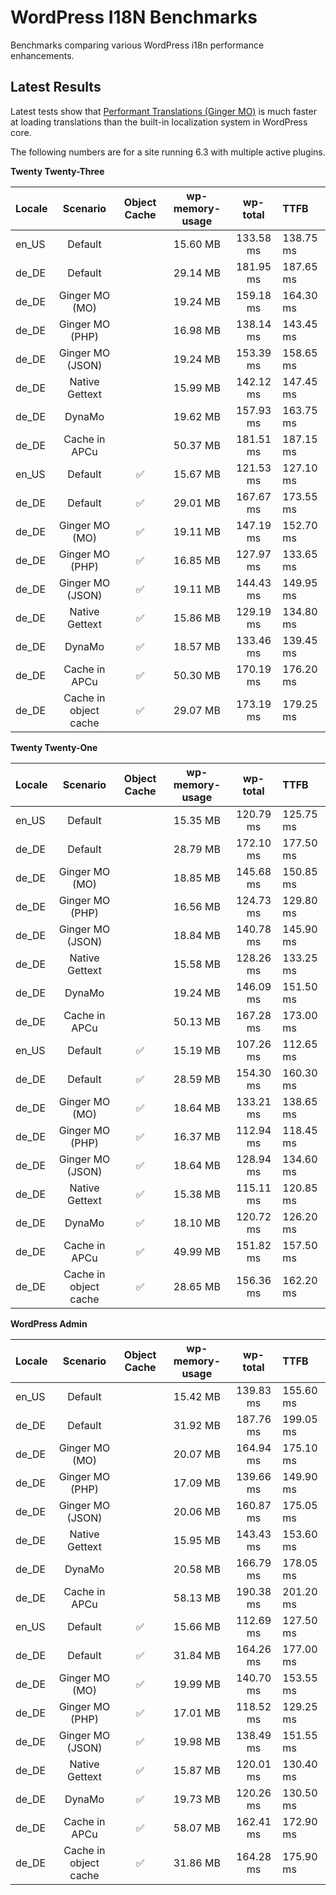 # WordPress I18N Benchmarks

Benchmarks comparing various WordPress i18n performance enhancements.

## Latest Results

Latest tests show that [Performant Translations (Ginger MO)](https://github.com/swissspidy/performant-translations) is much faster at loading translations than the built-in localization system in WordPress core.

The following numbers are for a site running 6.3 with multiple active plugins.

**Twenty Twenty-Three**

| Locale |       Scenario        | Object Cache | wp-memory-usage | wp-total  | TTFB      |
|:-------|:---------------------:|:------------:|:---------------:|:---------:|:----------|
| en_US  |        Default        |              |    15.60 MB     | 133.58 ms | 138.75 ms |
| de_DE  |        Default        |              |    29.14 MB     | 181.95 ms | 187.65 ms |
| de_DE  |    Ginger MO (MO)     |              |    19.24 MB     | 159.18 ms | 164.30 ms |
| de_DE  |    Ginger MO (PHP)    |              |    16.98 MB     | 138.14 ms | 143.45 ms |
| de_DE  |   Ginger MO (JSON)    |              |    19.24 MB     | 153.39 ms | 158.65 ms |
| de_DE  |    Native Gettext     |              |    15.99 MB     | 142.12 ms | 147.45 ms |
| de_DE  |        DynaMo         |              |    19.62 MB     | 157.93 ms | 163.75 ms |
| de_DE  |     Cache in APCu     |              |    50.37 MB     | 181.51 ms | 187.15 ms |
| en_US  |        Default        |      ✅       |    15.67 MB     | 121.53 ms | 127.10 ms |
| de_DE  |        Default        |      ✅       |    29.01 MB     | 167.67 ms | 173.55 ms |
| de_DE  |    Ginger MO (MO)     |      ✅       |    19.11 MB     | 147.19 ms | 152.70 ms |
| de_DE  |    Ginger MO (PHP)    |      ✅       |    16.85 MB     | 127.97 ms | 133.65 ms |
| de_DE  |   Ginger MO (JSON)    |      ✅       |    19.11 MB     | 144.43 ms | 149.95 ms |
| de_DE  |    Native Gettext     |      ✅       |    15.86 MB     | 129.19 ms | 134.80 ms |
| de_DE  |        DynaMo         |      ✅       |    18.57 MB     | 133.46 ms | 139.45 ms |
| de_DE  |     Cache in APCu     |      ✅       |    50.30 MB     | 170.19 ms | 176.20 ms |
| de_DE  | Cache in object cache |      ✅       |    29.07 MB     | 173.19 ms | 179.25 ms |

**Twenty Twenty-One**

| Locale |       Scenario        | Object Cache | wp-memory-usage | wp-total  | TTFB      |
|:-------|:---------------------:|:------------:|:---------------:|:---------:|:----------|
| en_US  |        Default        |              |    15.35 MB     | 120.79 ms | 125.75 ms |
| de_DE  |        Default        |              |    28.79 MB     | 172.10 ms | 177.50 ms |
| de_DE  |    Ginger MO (MO)     |              |    18.85 MB     | 145.68 ms | 150.85 ms |
| de_DE  |    Ginger MO (PHP)    |              |    16.56 MB     | 124.73 ms | 129.80 ms |
| de_DE  |   Ginger MO (JSON)    |              |    18.84 MB     | 140.78 ms | 145.90 ms |
| de_DE  |    Native Gettext     |              |    15.58 MB     | 128.26 ms | 133.25 ms |
| de_DE  |        DynaMo         |              |    19.24 MB     | 146.09 ms | 151.50 ms |
| de_DE  |     Cache in APCu     |              |    50.13 MB     | 167.28 ms | 173.00 ms |
| en_US  |        Default        |      ✅       |    15.19 MB     | 107.26 ms | 112.65 ms |
| de_DE  |        Default        |      ✅       |    28.59 MB     | 154.30 ms | 160.30 ms |
| de_DE  |    Ginger MO (MO)     |      ✅       |    18.64 MB     | 133.21 ms | 138.65 ms |
| de_DE  |    Ginger MO (PHP)    |      ✅       |    16.37 MB     | 112.94 ms | 118.45 ms |
| de_DE  |   Ginger MO (JSON)    |      ✅       |    18.64 MB     | 128.94 ms | 134.60 ms |
| de_DE  |    Native Gettext     |      ✅       |    15.38 MB     | 115.11 ms | 120.85 ms |
| de_DE  |        DynaMo         |      ✅       |    18.10 MB     | 120.72 ms | 126.20 ms |
| de_DE  |     Cache in APCu     |      ✅       |    49.99 MB     | 151.82 ms | 157.50 ms |
| de_DE  | Cache in object cache |      ✅       |    28.65 MB     | 156.36 ms | 162.20 ms |

**WordPress Admin**

| Locale |       Scenario        | Object Cache | wp-memory-usage | wp-total  | TTFB      |
|:-------|:---------------------:|:------------:|:---------------:|:---------:|:----------|
| en_US  |        Default        |              |    15.42 MB     | 139.83 ms | 155.60 ms |
| de_DE  |        Default        |              |    31.92 MB     | 187.76 ms | 199.05 ms |
| de_DE  |    Ginger MO (MO)     |              |    20.07 MB     | 164.94 ms | 175.10 ms |
| de_DE  |    Ginger MO (PHP)    |              |    17.09 MB     | 139.66 ms | 149.90 ms |
| de_DE  |   Ginger MO (JSON)    |              |    20.06 MB     | 160.87 ms | 175.05 ms |
| de_DE  |    Native Gettext     |              |    15.95 MB     | 143.43 ms | 153.60 ms |
| de_DE  |        DynaMo         |              |    20.58 MB     | 166.79 ms | 178.05 ms |
| de_DE  |     Cache in APCu     |              |    58.13 MB     | 190.38 ms | 201.20 ms |
| en_US  |        Default        |      ✅       |    15.66 MB     | 112.69 ms | 127.50 ms |
| de_DE  |        Default        |      ✅       |    31.84 MB     | 164.26 ms | 177.00 ms |
| de_DE  |    Ginger MO (MO)     |      ✅       |    19.99 MB     | 140.70 ms | 153.55 ms |
| de_DE  |    Ginger MO (PHP)    |      ✅       |    17.01 MB     | 118.52 ms | 129.25 ms |
| de_DE  |   Ginger MO (JSON)    |      ✅       |    19.98 MB     | 138.49 ms | 151.55 ms |
| de_DE  |    Native Gettext     |      ✅       |    15.87 MB     | 120.01 ms | 130.40 ms |
| de_DE  |        DynaMo         |      ✅       |    19.73 MB     | 120.26 ms | 130.50 ms |
| de_DE  |     Cache in APCu     |      ✅       |    58.07 MB     | 162.41 ms | 172.90 ms |
| de_DE  | Cache in object cache |      ✅       |    31.86 MB     | 164.28 ms | 175.90 ms |
